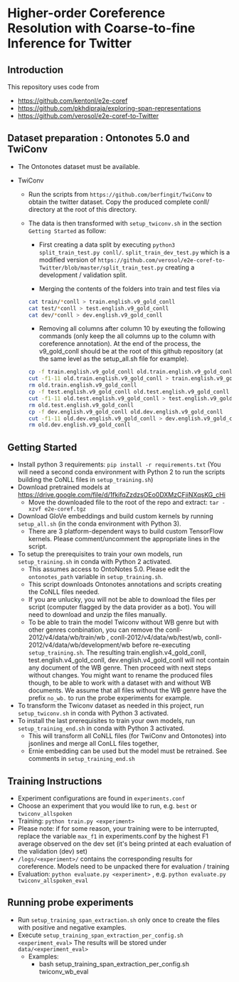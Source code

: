 # Higher-order Coreference Resolution with Coarse-to-fine Inference for Twitter

## Introduction
This repository uses code from

* https://github.com/kentonl/e2e-coref
* https://github.com/pkhdipraja/exploring-span-representations
* https://github.com/verosol/e2e-coref-to-Twitter

## Dataset preparation : Ontonotes 5.0 and TwiConv

* The Ontonotes dataset must be available. 

* TwiConv
    * Run the scripts from `https://github.com/berfingit/TwiConv` to obtain the twitter dataset. Copy the  produced complete conll/ directory at the root of this directory.
    
    * The data is then transformed with `setup_twiconv.sh` in the section `Getting Started` as follow:
    
        * First creating a data split by executing `python3 split_train_test.py conll/`. `split_train_dev_test.py` which is a modified version of `https://github.com/verosol/e2e-coref-to-Twitter/blob/master/split_train_test.py` creating a development / validation split.
        
        * Merging the contents of the folders into train and test files via
        
        ```bash
        cat train/*conll > train.english.v9_gold_conll
        cat test/*conll > test.english.v9_gold_conll
        cat dev/*conll > dev.english.v9_gold_conll
        ```
    
        * Removing all columns after column 10 by exeuting the following commands (only keep the all columns up to the column with coreference annotation).  At the end of the process, the v9_gold_conll should be at the 
        root of this github repository (at the same level as the setup_all.sh file for example).
    
        ```bash
        cp -f train.english.v9_gold_conll old.train.english.v9_gold_conll
        cut -f1-11 old.train.english.v9_gold_conll > train.english.v9_gold_conll
        rm old.train.english.v9_gold_conll
        cp -f test.english.v9_gold_conll old.test.english.v9_gold_conll
        cut -f1-11 old.test.english.v9_gold_conll > test.english.v9_gold_conll
        rm old.test.english.v9_gold_conll
        cp -f dev.english.v9_gold_conll old.dev.english.v9_gold_conll
        cut -f1-11 old.dev.english.v9_gold_conll > dev.english.v9_gold_conll
        rm old.dev.english.v9_gold_conll
        ```

## Getting Started

* Install python 3 requirements: `pip install -r requirements.txt` (You will need a second conda environment 
with Python 2 to run the scripts building the CoNLL files in `setup_training.sh`)
* Download pretrained models at https://drive.google.com/file/d/1fkifqZzdzsOEo0DXMzCFjiNXqsKG_cHi
  * Move the downloaded file to the root of the repo and extract: `tar -xzvf e2e-coref.tgz`
* Download GloVe embeddings and build custom kernels by running `setup_all.sh` (in the conda environment with Python 3).
  * There are 3 platform-dependent ways to build custom TensorFlow kernels. Please comment/uncomment the appropriate lines in the script.
* To setup the prerequisites to train your own models, run `setup_training.sh` in conda with Python 2 activated.
  * This assumes access to OntoNotes 5.0. Please edit the `ontonotes_path` variable in `setup_training.sh`.
  * This script downloads Ontonotes annotations and scripts creating the CoNLL files needed.
  * If you are unlucky, you will not be able to download the files per script (computer flagged by the data provider as a bot). You will need to download and unzip the files manually.
  * To be able to train the model Twiconv without WB genre but with other genres conbination, you can remove the 
  conll-2012/v4/data/wb/train/wb , conll-2012/v4/data/wb/test/wb, conll-2012/v4/data/wb/development/wb before re-executing
  `setup_training.sh`. The resulting train.english.v4_gold_conll, test.english.v4_gold_conll, dev.english.v4_gold_conll
  will not contain any document of the WB genre. Then proceed with next steps without changes. You might want to rename 
  the produced files though, to be able to work with a dataset with and without WB documents. We assume that all files without the 
  WB genre have the prefix `no_wb.` to run the probe experiments for example.  
* To transform the Twiconv dataset as needed in this project, run `setup_twiconv.sh` in conda with Python 3 activated.
* To install the last prerequisites to train your own models, run `setup_training_end.sh` in conda with Python 3 activated.
  * This will transform all CoNLL files (for TwiConv and Ontonotes) into jsonlines and merge all ConLL files together,
  * Ernie embedding can be used but the model must be retrained. See comments in `setup_training_end.sh`


## Training Instructions

* Experiment configurations are found in `experiments.conf`
* Choose an experiment that you would like to run, e.g. `best` or `twiconv_allspoken`
* Training: `python train.py <experiment>`
* Please note: if for some reason, your training were to be interrupted, replace the variable `max_f1` in experiments.conf by the highest F1 average observed on the dev set (it's being printed at each evaluation of the validation (dev) set)
* `/logs/<experiment>/` contains the corresponding results for coreference. Models need to be unpacked there for evaluation / training
* Evaluation: `python evaluate.py <experiment>` , e.g. `python evaluate.py twiconv_allspoken_eval`

## Running probe experiments

* Run `setup_training_span_extraction.sh` only once to create the files with positive and negative examples.
* Execute `setup_training_span_extraction_per_config.sh <experiment_eval>`
  The results will be stored under `data/<experiment_eval>`
  - Examples:
    * bash setup_training_span_extraction_per_config.sh twiconv_wb_eval


